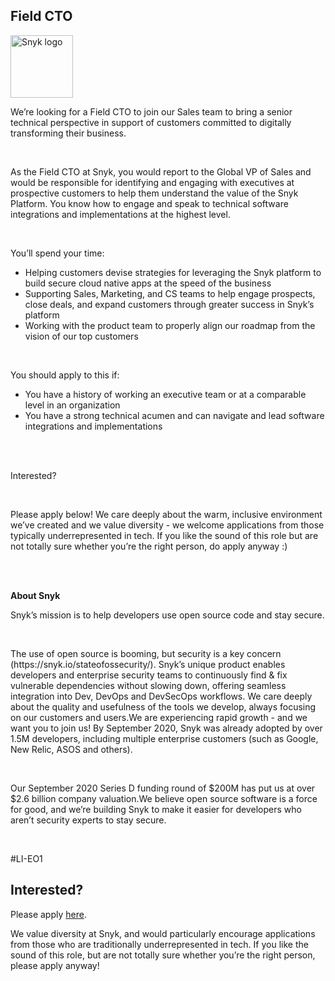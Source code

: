Field CTO
---

<img src="https://res.cloudinary.com/snyk/image/upload/v1537345894/press-kit/brand/logo-black.png" width="100" alt="Snyk logo" />

<p><span style="font-weight: 400;">We’re looking for a Field CTO to join our Sales team to bring a senior technical perspective in support of customers committed to digitally transforming their business.</span></p>
<p>&nbsp;</p>
<p><span style="font-weight: 400;">As the Field CTO at Snyk, you would report to the Global VP of Sales and would be responsible for identifying and engaging with executives at prospective customers to help them understand the value of the Snyk Platform. You know how to engage and speak to technical software integrations and implementations at the highest level.</span></p>
<p>&nbsp;</p>
<p><span style="font-weight: 400;">You’ll spend your time:</span></p>
<ul>
<li style="font-weight: 400;"><span style="font-weight: 400;">Helping customers devise strategies for leveraging the Snyk platform to build secure cloud native apps at the speed of the business</span></li>
<li style="font-weight: 400;"><span style="font-weight: 400;">Supporting Sales, Marketing, and CS teams to help engage prospects, close deals, and expand customers through greater success in Snyk’s platform</span></li>
<li style="font-weight: 400;"><span style="font-weight: 400;">Working with the product team to properly align our roadmap from the vision of our top customers</span></li>
</ul>
<p>&nbsp;</p>
<p><span style="font-weight: 400;">You should apply to this if:</span></p>
<ul>
<li style="font-weight: 400;"><span style="font-weight: 400;">You have a history of working an executive team or at a comparable level in an organization</span></li>
<li style="font-weight: 400;"><span style="font-weight: 400;">You have a strong technical acumen and can navigate and lead software integrations and implementations</span></li>
</ul>
<p><br><br></p>
<p><span style="font-weight: 400;">Interested?</span></p>
<p>&nbsp;</p>
<p><span style="font-weight: 400;">Please apply below! We care deeply about the warm, inclusive environment we’ve created and we value diversity - we welcome applications from those typically underrepresented in tech. If you like the sound of this role but are not totally sure whether you’re the right person, do apply anyway :)</span></p>
<p><br><br></p>
<p><strong>About Snyk</strong></p>
<p><span style="font-weight: 400;">Snyk’s mission is to help developers use open source code and stay secure.</span></p>
<p>&nbsp;</p>
<p><span style="font-weight: 400;">The use of open source is booming, but security is a key concern (https://snyk.io/stateofossecurity/). Snyk’s unique product enables developers and enterprise security teams to continuously find &amp; fix vulnerable dependencies without slowing down, offering seamless integration into Dev, DevOps and DevSecOps workflows. We care deeply about the quality and usefulness of the tools we develop, always focusing on our customers and users.We are experiencing rapid growth - and we want you to join us! By September 2020, Snyk was already adopted by over 1.5M developers, including multiple enterprise customers (such as Google, New Relic, ASOS and others).</span></p>
<p>&nbsp;</p>
<p><span style="font-weight: 400;">Our September 2020 Series D funding round of $200M has put us at over $2.6 billion company valuation.We believe open source software is a force for good, and we’re building Snyk to make it easier for developers who aren’t security experts to stay secure.</span></p>
<p>&nbsp;</p>
<p><span style="font-weight: 400;">#LI-EO1</span></p>

Interested?
---

Please apply [here](https://boards.greenhouse.io/snyk/jobs/5063337002#app).

We value diversity at Snyk, and would particularly encourage applications from those who are traditionally underrepresented in tech.
If you like the sound of this role, but are not totally sure whether you’re the right person, please apply anyway!
